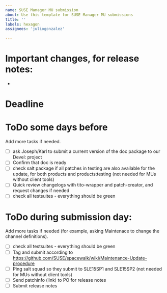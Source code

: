 ```yaml
---
name: SUSE Manager MU submission
about: Use this template for SUSE Manager MU submissions
title: ''
labels: hexagon
assignees: 'juliogonzalez'

---
```


# Important changes, for release notes:

- 

# Deadline


# ToDo some days before

Add more tasks if needed.

- [ ] ask Joseph/Karl to submit a current version of the doc package to our Devel: project
- [ ] Confirm that doc is ready
- [ ] check salt package if all patches in testing are also available for the update, for both products and products:testing (not needed for MUs without client tools)
- [ ] Quick review changelogs with tito-wrapper and patch-creator, and request changes if needed
- [ ] check all testsuites - everything should be green

# ToDo during submission day:

Add more tasks if needed (for example, asking Maintenace to change the channel definitions).

- [ ] check all testsuites - everything should be green
- [ ] Tag and submit according to https://github.com/SUSE/spacewalk/wiki/Maintenance-Update-procedure
- [ ] Ping salt squad so they submit to SLE15SP1 and SLE15SP2 (not needed for MUs without client tools)
- [ ] Send patchinfo (link) to PO for release notes
- [ ] Submit release notes
